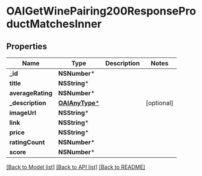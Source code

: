 # OAIGetWinePairing200ResponseProductMatchesInner

## Properties
Name | Type | Description | Notes
------------ | ------------- | ------------- | -------------
**_id** | **NSNumber*** |  | 
**title** | **NSString*** |  | 
**averageRating** | **NSNumber*** |  | 
**_description** | [**OAIAnyType***](.md) |  | [optional] 
**imageUrl** | **NSString*** |  | 
**link** | **NSString*** |  | 
**price** | **NSString*** |  | 
**ratingCount** | **NSNumber*** |  | 
**score** | **NSNumber*** |  | 

[[Back to Model list]](../README.md#documentation-for-models) [[Back to API list]](../README.md#documentation-for-api-endpoints) [[Back to README]](../README.md)


